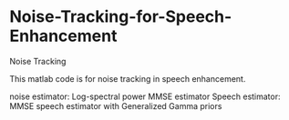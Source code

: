 # Noise-Tracking-for-Speech-Enhancement
Noise Tracking

This matlab code is for noise tracking in speech enhancement.

noise estimator: Log-spectral power MMSE estimator
Speech estimator: MMSE speech estimator with Generalized Gamma priors
